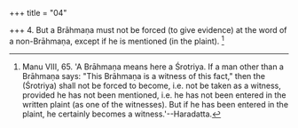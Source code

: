 +++
title = "04"

+++
4. But a Brāhmaṇa must not be forced (to give evidence) at the word of a non-Brāhmaṇa, except if he is mentioned (in the plaint). [^4] 


[^4]:  Manu VIII, 65. 'A Brāhmaṇa means here a Śrotriya. If a man other than a Brāhmaṇa says: "This Brāhmaṇa is a witness of this fact," then the (Śrotriya) shall not be forced to become, i.e. not be taken as a witness, provided he has not been mentioned, i.e. he has not been entered in the written plaint (as one of the witnesses). But if he has been entered in the plaint, he certainly becomes a witness.'--Haradatta.
